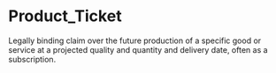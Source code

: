# Product_Ticket
Legally binding claim over the future production of a specific good or service at a projected quality and quantity and delivery date, often as a subscription.
